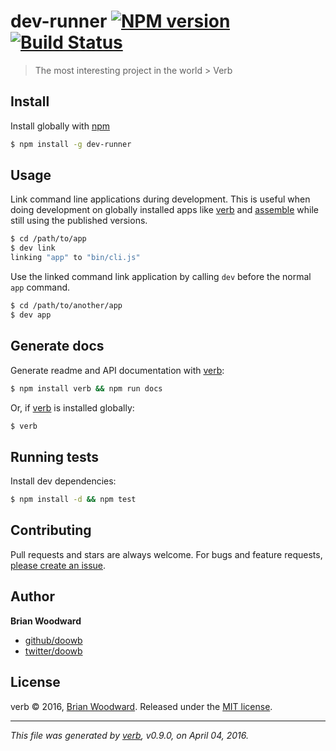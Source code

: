 # dev-runner [![NPM version](https://img.shields.io/npm/v/dev-runner.svg)](https://www.npmjs.com/package/dev-runner) [![Build Status](https://img.shields.io/travis/doowb/dev-runner.svg)](https://travis-ci.org/doowb/dev-runner)

> The most interesting project in the world > Verb

## Install

Install globally with [npm](https://www.npmjs.com/)

```sh
$ npm install -g dev-runner
```

## Usage

Link command line applications during development.
This is useful when doing development on globally installed apps
like [verb](https://github.com/verbose/verb) and [assemble](https://github.com/assemble/assemble) while still using the published versions.

```sh
$ cd /path/to/app
$ dev link
linking "app" to "bin/cli.js"
```

Use the linked command link application by calling `dev` before the
normal `app` command.

```sh
$ cd /path/to/another/app
$ dev app
```

## Generate docs

Generate readme and API documentation with [verb](https://github.com/verbose/verb):

```sh
$ npm install verb && npm run docs
```

Or, if [verb](https://github.com/verbose/verb) is installed globally:

```sh
$ verb
```

## Running tests

Install dev dependencies:

```sh
$ npm install -d && npm test
```

## Contributing

Pull requests and stars are always welcome. For bugs and feature requests, [please create an issue](https://github.com/doowb/dev-runner/issues/new).

## Author

**Brian Woodward**

* [github/doowb](https://github.com/doowb)
* [twitter/doowb](http://twitter.com/doowb)

## License

verb © 2016, [Brian Woodward](https://github.com/doowb).
Released under the [MIT license](https://github.com/doowb/dev-runner/blob/master/LICENSE).

***

_This file was generated by [verb](https://github.com/verbose/verb), v0.9.0, on April 04, 2016._
